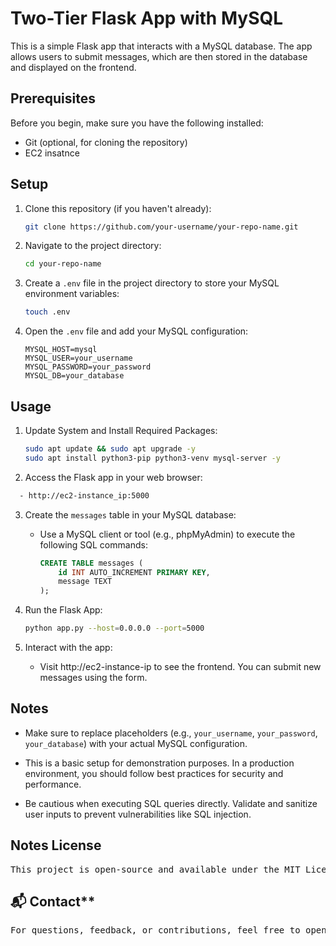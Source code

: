  
# Two-Tier Flask App with MySQL

This is a simple Flask app that interacts with a MySQL database. The app allows users to submit messages, which are then stored in the database and displayed on the frontend.

## Prerequisites

Before you begin, make sure you have the following installed:

- Git (optional, for cloning the repository)
- EC2 insatnce

## Setup

1. Clone this repository (if you haven't already):

   ```bash
   git clone https://github.com/your-username/your-repo-name.git
   ```

2. Navigate to the project directory:

   ```bash
   cd your-repo-name
   ```

3. Create a `.env` file in the project directory to store your MySQL environment variables:

   ```bash
   touch .env
   ```

4. Open the `.env` file and add your MySQL configuration:

   ```
   MYSQL_HOST=mysql
   MYSQL_USER=your_username
   MYSQL_PASSWORD=your_password
   MYSQL_DB=your_database
   ```

## Usage

1. Update System and Install Required Packages:

   ```bash
   sudo apt update && sudo apt upgrade -y
   sudo apt install python3-pip python3-venv mysql-server -y

   ```

2. Access the Flask app in your web browser:
 ```bash
   - http://ec2-instance_ip:5000
   ```

3. Create the `messages` table in your MySQL database:

   - Use a MySQL client or tool (e.g., phpMyAdmin) to execute the following SQL commands:
   
     ```sql
     CREATE TABLE messages (
         id INT AUTO_INCREMENT PRIMARY KEY,
         message TEXT
     );
     ```
4. Run the Flask App:

   ```bash
   python app.py --host=0.0.0.0 --port=5000

   ```
5. Interact with the app:

   - Visit http://ec2-instance-ip to see the frontend. You can submit new messages using the form.


## Notes

- Make sure to replace placeholders (e.g., `your_username`, `your_password`, `your_database`) with your actual MySQL configuration.

- This is a basic setup for demonstration purposes. In a production environment, you should follow best practices for security and performance.

- Be cautious when executing SQL queries directly. Validate and sanitize user inputs to prevent vulnerabilities like SQL injection.

##  Notes License
<pre>This project is open-source and available under the MIT License.</pre>

## 📬 Contact**
<pre>For questions, feedback, or contributions, feel free to open an issue or submit a pull request.</pre>

```


